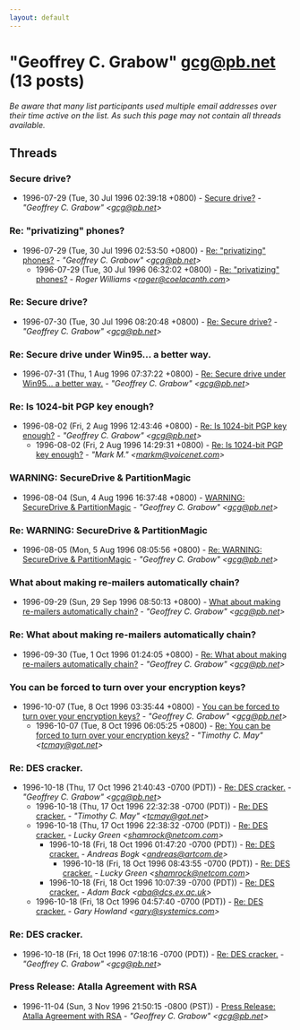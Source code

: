 ```yaml
---
layout: default
---
```


# "Geoffrey C. Grabow" <gcg@pb.net> (13 posts)

_Be aware that many list participants used multiple email addresses over their time active on the list. As such this page may not contain all threads available._

## Threads

### Secure drive?
+ 1996-07-29 (Tue, 30 Jul 1996 02:39:18 +0800) - [Secure drive?](/archive/1996/07/3ad0beb97f141eff5f36c6ead01371f2b26b7a1dc213f2a05fe900da13f2aa6e) - _"Geoffrey C. Grabow" \<gcg@pb.net\>_

### Re: "privatizing" phones?
+ 1996-07-29 (Tue, 30 Jul 1996 02:53:50 +0800) - [Re: "privatizing" phones?](/archive/1996/07/709fd3ddecac523557fccc347aa89ebb76d5f62ab18a5e56b3e80eaff8d69780) - _"Geoffrey C. Grabow" \<gcg@pb.net\>_
  + 1996-07-29 (Tue, 30 Jul 1996 06:32:02 +0800) - [Re: "privatizing" phones?](/archive/1996/07/04845eacd9520f786d6da432fbf28a817efd3a529ad668c16cedc5f296fb9136) - _Roger Williams \<roger@coelacanth.com\>_

### Re: Secure drive?
+ 1996-07-30 (Tue, 30 Jul 1996 08:20:48 +0800) - [Re: Secure drive?](/archive/1996/07/cbcd6295b64677acd4b87320a1d9e2ea43323cbf66debf92a2395f688841f667) - _"Geoffrey C. Grabow" \<gcg@pb.net\>_

### Re: Secure drive under Win95... a better way.
+ 1996-07-31 (Thu, 1 Aug 1996 07:37:22 +0800) - [Re: Secure drive under Win95... a better way.](/archive/1996/07/65204e6c781bb9ce6bd73bf8ea8dc5207900f5ce2df5c735fcee9ea3683da948) - _"Geoffrey C. Grabow" \<gcg@pb.net\>_

### Re: Is 1024-bit PGP key enough?
+ 1996-08-02 (Fri, 2 Aug 1996 12:43:46 +0800) - [Re: Is 1024-bit PGP key enough?](/archive/1996/08/cec92e7b8102c08de4ff5c27f3ce209309a5675c852349c52e09cdad5ac2db39) - _"Geoffrey C. Grabow" \<gcg@pb.net\>_
  + 1996-08-02 (Fri, 2 Aug 1996 14:29:31 +0800) - [Re: Is 1024-bit PGP key enough?](/archive/1996/08/b287d08b2204025e47f1695b6011005214cce514003299b6222af37af6dd745d) - _"Mark M." \<markm@voicenet.com\>_

### WARNING: SecureDrive & PartitionMagic
+ 1996-08-04 (Sun, 4 Aug 1996 16:37:48 +0800) - [WARNING: SecureDrive & PartitionMagic](/archive/1996/08/85b3741df7c22bc6ca3b9a7cf90ba565c80d381f69d28331a2fb4c33fbab3c0e) - _"Geoffrey C. Grabow" \<gcg@pb.net\>_

### Re: WARNING: SecureDrive & PartitionMagic
+ 1996-08-05 (Mon, 5 Aug 1996 08:05:56 +0800) - [Re: WARNING: SecureDrive & PartitionMagic](/archive/1996/08/77c2b78ef77a86b0b10dec60c2d1c97984e522e79f268f811f8d2eb76f74d790) - _"Geoffrey C. Grabow" \<gcg@pb.net\>_

### What about making re-mailers automatically chain?
+ 1996-09-29 (Sun, 29 Sep 1996 08:50:13 +0800) - [What about making re-mailers automatically chain?](/archive/1996/09/d5b8b2c82d8101f7e9548dcb460be66c5b8029d6ae19af62a142a12b16aa58f2) - _"Geoffrey C. Grabow" \<gcg@pb.net\>_

### Re: What about making re-mailers automatically chain?
+ 1996-09-30 (Tue, 1 Oct 1996 01:24:05 +0800) - [Re: What about making re-mailers automatically chain?](/archive/1996/09/8e355abe4b91fc6b58d9146c63b6dc015f146cf0cf7fbc926f619a6949cbeb30) - _"Geoffrey C. Grabow" \<gcg@pb.net\>_

### You can be forced to turn over your encryption keys?
+ 1996-10-07 (Tue, 8 Oct 1996 03:35:44 +0800) - [You can be forced to turn over your encryption keys?](/archive/1996/10/ae050698c9973559de53048b9ef4a7b91361ba23837bf5e106ea14688feb84fa) - _"Geoffrey C. Grabow" \<gcg@pb.net\>_
  + 1996-10-07 (Tue, 8 Oct 1996 06:05:25 +0800) - [Re: You can be forced to turn over your encryption keys?](/archive/1996/10/050ca49203d41c9510af6fe97d14e765e4fbc83437b56f3f1d62b2eddefebee6) - _"Timothy C. May" \<tcmay@got.net\>_

### Re: DES cracker.
+ 1996-10-18 (Thu, 17 Oct 1996 21:40:43 -0700 (PDT)) - [Re: DES cracker.](/archive/1996/10/f16e3d7ce975fc831378b0a98bd630ffe731cdd9b864afd8b414c97a7724f6f0) - _"Geoffrey C. Grabow" \<gcg@pb.net\>_
  + 1996-10-18 (Thu, 17 Oct 1996 22:32:38 -0700 (PDT)) - [Re: DES cracker.](/archive/1996/10/c37357240438bfad5ff4935a2df29a16770091797163658a6fca0510b3deb983) - _"Timothy C. May" \<tcmay@got.net\>_
  + 1996-10-18 (Thu, 17 Oct 1996 22:38:32 -0700 (PDT)) - [Re: DES cracker.](/archive/1996/10/9d935d2fdc2aeab9cf4ba0d56e6315b922badcae010c3ac2745389af7ee966fa) - _Lucky Green \<shamrock@netcom.com\>_
    + 1996-10-18 (Fri, 18 Oct 1996 01:47:20 -0700 (PDT)) - [Re: DES cracker.](/archive/1996/10/762cbc905b27fb86956c8252fe1ac0f34a1d9ec8a1b71d537482b7a4b99fa494) - _Andreas Bogk \<andreas@artcom.de\>_
      + 1996-10-18 (Fri, 18 Oct 1996 08:43:55 -0700 (PDT)) - [Re: DES cracker.](/archive/1996/10/d7fda241c7118c3cd261e35c49044226eba9d8c0ccaf9bc15096212d09404dca) - _Lucky Green \<shamrock@netcom.com\>_
    + 1996-10-18 (Fri, 18 Oct 1996 10:07:39 -0700 (PDT)) - [Re: DES cracker.](/archive/1996/10/0a772a7c1bec9f06883efade64ce498efd3b0a6aeae2fbd0b473a85228424057) - _Adam Back \<aba@dcs.ex.ac.uk\>_
  + 1996-10-18 (Fri, 18 Oct 1996 04:57:40 -0700 (PDT)) - [Re: DES cracker.](/archive/1996/10/719d1f6b7319c9974a59f8b0bc339d8b77d60b671562eaf0c000bcb9c1721013) - _Gary Howland \<gary@systemics.com\>_

### Re: DES cracker.
+ 1996-10-18 (Fri, 18 Oct 1996 07:18:16 -0700 (PDT)) - [Re: DES cracker.](/archive/1996/10/de704aeffaee3aaddd14fce2a6584bdcc39912716599d4ba2ba0cfaf549d2dc1) - _"Geoffrey C. Grabow" \<gcg@pb.net\>_

### Press Release: Atalla Agreement with RSA
+ 1996-11-04 (Sun, 3 Nov 1996 21:50:15 -0800 (PST)) - [Press Release: Atalla Agreement with RSA](/archive/1996/11/2516f0271ebc0778724f1090659ed8dee181f36d0b9c908db991da047bf7a91c) - _"Geoffrey C. Grabow" \<gcg@pb.net\>_

